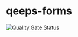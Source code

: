# qeeps-forms  
[![Quality Gate Status](https://sonarcloud.io/api/project_badges/measure?project=marsoffice_qeeps-forms&metric=alert_status)](https://sonarcloud.io/dashboard?id=marsoffice_qeeps-forms)